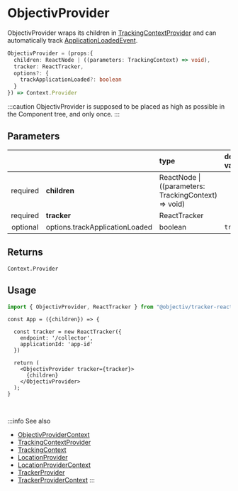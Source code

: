 # ObjectivProvider

ObjectivProvider wraps its children in [TrackingContextProvider](/tracking/react/api-reference/common/providers/TrackingContextProvider.md) and can automatically track [ApplicationLoadedEvent](/taxonomy/reference/events/ApplicationLoadedEvent.md).

```ts
ObjectivProvider = (props:{
  children: ReactNode | ((parameters: TrackingContext) => void),
  tracker: ReactTracker, 
  options?: {
    trackApplicationLoaded?: boolean
  }
}) => Context.Provider
```

:::caution
ObjectivProvider is supposed to be placed as high as possible in the Component tree, and only once.
:::

## Parameters
|          |                                 | type                                                     | default value |
|:--------:|:--------------------------------|:---------------------------------------------------------|:--------------|
| required | **children**                    | ReactNode &vert; ((parameters: TrackingContext) => void) |               |
| required | **tracker**                     | ReactTracker                                             |               |
| optional | options.trackApplicationLoaded  | boolean                                                  | `true`        |

## Returns
`Context.Provider`

## Usage
```ts
import { ObjectivProvider, ReactTracker } from "@objectiv/tracker-react";
```

```tsx
const App = ({children}) => {

  const tracker = new ReactTracker({
    endpoint: '/collector',
    applicationId: 'app-id'
  })

  return (
    <ObjectivProvider tracker={tracker}>
      {children}
    </ObjectivProvider>
  );
}
```

<br />

:::info See also
- [ObjectivProviderContext](/tracking/react/api-reference/common/providers/ObjectivProviderContext.md)
- [TrackingContextProvider](/tracking/react/api-reference/common/providers/TrackingContextProvider.md)
- [TrackingContext](/tracking/react/api-reference/common/providers/TrackingContext.md)
- [LocationProvider](/tracking/react/api-reference/common/providers/LocationProvider.md)
- [LocationProviderContext](/tracking/react/api-reference/common/providers/LocationProviderContext.md)
- [TrackerProvider](/tracking/react/api-reference/common/providers/TrackerProvider.md)
- [TrackerProviderContext](/tracking/react/api-reference/common/providers/TrackerProviderContext.md)
:::
